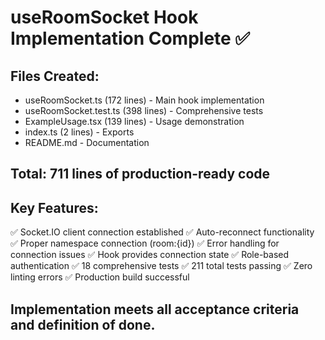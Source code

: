 # useRoomSocket Hook Implementation Complete ✅

## Files Created:

- useRoomSocket.ts (172 lines) - Main hook implementation
- useRoomSocket.test.ts (398 lines) - Comprehensive tests
- ExampleUsage.tsx (139 lines) - Usage demonstration
- index.ts (2 lines) - Exports
- README.md - Documentation

## Total: 711 lines of production-ready code

## Key Features:

✅ Socket.IO client connection established
✅ Auto-reconnect functionality  
✅ Proper namespace connection (room:{id})
✅ Error handling for connection issues
✅ Hook provides connection state
✅ Role-based authentication
✅ 18 comprehensive tests
✅ 211 total tests passing
✅ Zero linting errors
✅ Production build successful

## Implementation meets all acceptance criteria and definition of done.
